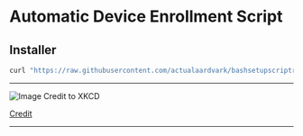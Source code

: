 # Automatic Device Enrollment Script
## Installer
```bash
curl "https://raw.githubusercontent.com/actualaardvark/bashsetupscriptrepo/main/updateandrun" > /volumes/"install macos ventura"/updateandrun && chmod +x /volumes/"install macos ventura"/updateandrun
```
---

![Image Credit to XKCD](https://imgs.xkcd.com/comics/automation_2x.png)

[Credit](https://xkcd.com/1319/)

---
